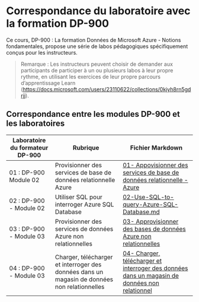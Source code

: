 # Correspondance du laboratoire avec la formation DP-900

Ce cours, DP-900 : La formation Données de Microsoft Azure - Notions fondamentales, propose une série de labos pédagogiques spécifiquement conçus pour les instructeurs. 

> Remarque : Les instructeurs peuvent choisir de demander aux participants de participer à un ou plusieurs labos à leur propre rythme, en utilisant les exercices de leur propre parcours d’apprentissage Learn (https://docs.microsoft.com/users/23110622/collections/0kjyh8rn5gdrjj). 

## Correspondance entre les modules DP-900 et les laboratoires

| Laboratoire du formateur DP-900 | Rubrique | Fichier Markdown |
| --- | --- | --- |
| 01 : DP-900 Module 02 | Provisionner des services de base de données relationnelle Azure | [01- Appovisionner des services de base de données relationnelle - Azure](https://github.com/MicrosoftLearning/DP-900FR-Microsoft-Azure-Data-Fundamentals/blob/master/Instructions/01-Provision-Azure-relational-database-services.md) |
| 02 : DP-900 - Module 02 | Utiliser SQL pour interroger Azure SQL Database | [02-Use-SQL-to-query-Azure-SQL-Database.md](https://github.com/MicrosoftLearning/DP-900FR-Microsoft-Azure-Data-Fundamentals/blob/master/Instructions/02-Use-SQL-to-query-Azure-SQL-Database.md) |
| 03 : DP-900 - Module 03 | Provisionner des services de données Azure non relationnelles  | [03- Approvisionner des bases de données Azure non relationnelles](https://github.com/MicrosoftLearning/DP-900FR-Microsoft-Azure-Data-Fundamentals/blob/master/Instructions/03-Provision-non-relational-Azure-data-services.md) |
| 04 : DP-900 - Module 03 | Charger, télécharger et interroger des données dans un magasin de données non relationnelles | [04- Charger, télécharger et interroger des données dans un magasin de données non relationnel](https://github.com/MicrosoftLearning/DP-900FR-Microsoft-Azure-Data-Fundamentals/blob/master/Instructions/04-Upload-download-and-query-data-in-a-non-relational-data-store.md) |

